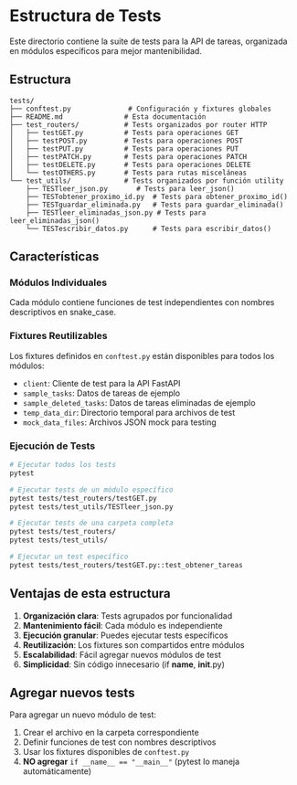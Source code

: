 # Estructura de Tests

Este directorio contiene la suite de tests para la API de tareas, organizada en módulos específicos para mejor mantenibilidad.

## Estructura

```
tests/
├── conftest.py              # Configuración y fixtures globales
├── README.md               # Esta documentación
├── test_routers/           # Tests organizados por router HTTP
│   ├── testGET.py          # Tests para operaciones GET
│   ├── testPOST.py         # Tests para operaciones POST
│   ├── testPUT.py          # Tests para operaciones PUT
│   ├── testPATCH.py        # Tests para operaciones PATCH
│   ├── testDELETE.py       # Tests para operaciones DELETE
│   └── testOTHERS.py       # Tests para rutas misceláneas
└── test_utils/             # Tests organizados por función utility
    ├── TESTleer_json.py       # Tests para leer_json()
    ├── TESTobtener_proximo_id.py  # Tests para obtener_proximo_id()
    ├── TESTguardar_eliminada.py   # Tests para guardar_eliminada()
    ├── TESTleer_eliminadas_json.py # Tests para leer_eliminadas_json()
    └── TESTescribir_datos.py      # Tests para escribir_datos()
```

## Características

### Módulos Individuales
Cada módulo contiene funciones de test independientes con nombres descriptivos en snake_case.

### Fixtures Reutilizables
Los fixtures definidos en `conftest.py` están disponibles para todos los módulos:
- `client`: Cliente de test para la API FastAPI
- `sample_tasks`: Datos de tareas de ejemplo
- `sample_deleted_tasks`: Datos de tareas eliminadas de ejemplo
- `temp_data_dir`: Directorio temporal para archivos de test
- `mock_data_files`: Archivos JSON mock para testing

### Ejecución de Tests

```bash
# Ejecutar todos los tests
pytest

# Ejecutar tests de un módulo específico
pytest tests/test_routers/testGET.py
pytest tests/test_utils/TESTleer_json.py

# Ejecutar tests de una carpeta completa
pytest tests/test_routers/
pytest tests/test_utils/

# Ejecutar un test específico
pytest tests/test_routers/testGET.py::test_obtener_tareas
```

## Ventajas de esta estructura

1. **Organización clara**: Tests agrupados por funcionalidad
2. **Mantenimiento fácil**: Cada módulo es independiente
3. **Ejecución granular**: Puedes ejecutar tests específicos
4. **Reutilización**: Los fixtures son compartidos entre módulos
5. **Escalabilidad**: Fácil agregar nuevos módulos de test
6. **Simplicidad**: Sin código innecesario (if __name__, __init__.py)

## Agregar nuevos tests

Para agregar un nuevo módulo de test:

1. Crear el archivo en la carpeta correspondiente
2. Definir funciones de test con nombres descriptivos
3. Usar los fixtures disponibles de `conftest.py`
4. **NO agregar** `if __name__ == "__main__"` (pytest lo maneja automáticamente)